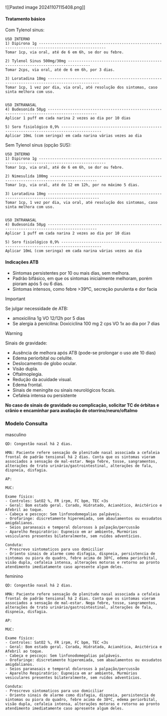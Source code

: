 
![[Pasted image 20241107115408.png]]

#### Tratamento básico
Com Tylenol sinus:
```
USO INTERNO
1) Dipirona 1g ----------------------------------------------------------------------------------------------------
Tomar 1cp, via oral, até de 6 em 6h, se dor ou febre.

2) Tylenol Sinus 500mg/30mg -------------------------------------------------------------------------------- 
Tomar 2cps, via oral, até de 6 em 6h, por 3 dias.

3) Loratadina 10mg ---------------------------------------------------------------------------------------------
Tomar 1cp, 1 vez por dia, via oral, até resolução dos sintomas, caso sinta melhora com uso.


USO INTRANASAL  
4) Budesonida 50μg --------------------------------------------------------------------------------------------
Aplicar 1 puff em cada narina 2 vezes ao dia por 10 dias

5) Soro fisiológico 0,9% ----------------------------------------------------------------------------------------
Aplicar 10mL (com seringa) em cada narina várias vezes ao dia
```

Sem Tylenol sinus (opção SUS):
```
USO INTERNO
1) Dipirona 1g ----------------------------------------------------------------------------------------------------  
Tomar 1cp, via oral, até de 6 em 6h, se dor ou febre.

2) Nimesulida 100mg -------------------------------------------------------------------------------------------  
Tomar 1cp, via oral, até de 12 em 12h, por no máximo 5 dias.

3) Loratadina 10mg ---------------------------------------------------------------------------------------------  
Tomar 1cp, 1 vez por dia, via oral, até resolução dos sintomas, caso sinta melhora com uso.


USO INTRANASAL  
4) Budesonida 50μg --------------------------------------------------------------------------------------------  
Aplicar 1 puff em cada narina 2 vezes ao dia por 10 dias

5) Soro fisiológico 0,9% ----------------------------------------------------------------------------------------  
Aplicar 10mL (com seringa) em cada narina várias vezes ao dia
```

#### Indicações ATB
- Sintomas persistentes por 10 ou mais dias, sem melhora. 
- Padrão bifásico, em que os sintomas inicialmente melhoram, porém pioram após 5 ou 6 dias. 
- Sintomas intensos, como febre >39ºC, secreção purulenta e dor facia

> [!important]
> Se julgar necessidade de ATB:
> - amoxicilina 1g VO 12/12h por 5 dias 
> - Se alergia à penicilina:  Doxiciclina 100 mg 2 cps VO 1x ao dia por 7 dias

> [!warning]
> Sinais de gravidade:
> - Ausência de melhora após ATB (pode-se prolongar o uso ate 10 dias)
> - Edema periorbital ou celulite.
> - Deslocamento de globo ocular.
> - Visão dupla.
> - Oftalmoplegia.
> - Redução da acuidade visual.
> - Edema frontal.
> - Sinais de meningite ou sinais neurológicos focais.
> - Cefaleia intensa ou persistente

**No caso de sinais de gravidade ou complicação, solicitar TC de órbitas e crânio e encaminhar para avaliação de otorrino/neuro/oftalmo**


### Modelo Consulta
masculino 
```
QD: Congestão nasal há 2 dias.

HMA: Paciente refere sensação de plenitude nasal associada a cefaleia frontal de padrão tensional há 2 dias. Conta que os sintomas vieram associados a sensação de mal-estar. Nega febre, tosse, sangramentos, alterações de trato urinário/gastrointestinal, alterações de fala, dispneia, disfagia.

AP:

MUC:

Exame físico:
- Controles: SatO2 %, FR irpm, FC bpm, TEC <3s
- Geral: Bom estado geral. Corado, Hidratado, Acianótico, Anictérico e Afebril ao toque.
- Cabeça e pescoço: Sem linfonodomegalias palpáveis.
- Orofaringe: discretamente hiperemiada, sem abaulamentos ou exsudatos amigdalianos.
- Seios paranasais e temporal dolorosos à palpação/percussão 
- Aparelho Respiratório: Eupneico em ar ambiente, Murmúrios vesiculares presentes bilateralmente, sem ruídos adventícios.

Conduta:
- Prescrevo sintomaticos para uso domiciliar
- Oriento sinais de alarme como disfagia, dispneia, persistencia de sintomas ou piora do quadro, febre acima de 38ºC, edema periorbital, visão dupla, cefaleia intensa, alterações motoras e retorno ao pronto atendimento imediatamente caso apresente algum deles.
```

feminino
```
QD: Congestão nasal há 2 dias.

HMA: Paciente refere sensação de plenitude nasal associada a cefaleia frontal de padrão tensional há 2 dias. Conta que os sintomas vieram associados a sensação de mal-estar. Nega febre, tosse, sangramentos, alterações de trato urinário/gastrointestinal, alterações de fala, dispneia, disfagia.

AP:

MUC:

Exame físico:
- Controles: SatO2 %, FR irpm, FC bpm, TEC <3s
- Geral: Bom estado geral. Corada, Hidratada, Acianótica, Anictérica e Afebril ao toque.
- Cabeça e pescoço: Sem linfonodomegalias palpáveis.
- Orofaringe: discretamente hiperemiada, sem abaulamentos ou exsudatos amigdalianos.
- Seios paranasais e temporal dolorosos à palpação/percussão 
- Aparelho Respiratório: Eupneica em ar ambiente, Murmúrios vesiculares presentes bilateralmente, sem ruídos adventícios.

Conduta:
- Prescrevo sintomaticos para uso domiciliar
- Oriento sinais de alarme como disfagia, dispneia, persistencia de sintomas ou piora do quadro, febre acima de 38ºC, edema periorbital, visão dupla, cefaleia intensa, alterações motoras e retorno ao pronto atendimento imediatamente caso apresente algum deles.
```